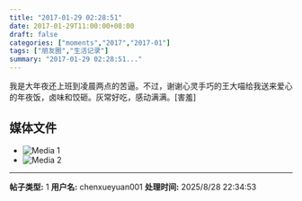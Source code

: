 ```yaml
---
title: "2017-01-29 02:28:51"
date: 2017-01-29T11:00:00+08:00
draft: false
categories: ["moments","2017","2017-01"]
tags: ["朋友圈","生活记录"]
summary: "2017-01-29 02:28:51..."
---
```


我是大年夜还上班到凌晨两点的苦逼。不过，谢谢心灵手巧的王大喵给我送来爱心的年夜饭，卤味和饺砸。灰常好吃，感动满满。[害羞]

## 媒体文件

- ![Media 1](/Moments/photos/2017-01-29/201701290228510.jpg)
- ![Media 2](/Moments/photos/2017-01-29/201701290228511.jpg)

---

**帖子类型:** 1
**用户名:** chenxueyuan001
**处理时间:** 2025/8/28 22:34:53